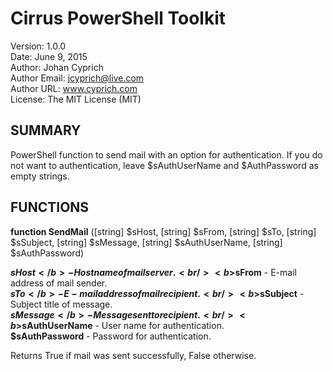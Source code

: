# Cirrus PowerShell Toolkit

Version: 1.0.0<br />
Date: June 9, 2015<br />
Author: Johan Cyprich<br />
Author Email: jcyprich@live.com<br />
Author URL: www.cyprich.com<br />
License: The MIT License (MIT)

## SUMMARY

PowerShell function to send mail with an option for authentication. If you do not want to authentication, leave $sAuthUserName and $AuthPassword as empty strings.

## FUNCTIONS

<b>function SendMail</b> ([string] $sHost, [string] $sFrom, [string] $sTo, [string] $sSubject, [string] $sMessage, [string] $sAuthUserName, [string] $sAuthPassword)

<b>$sHost</b> - Host name of mail server.<br />
<b>$sFrom</b> - E-mail address of mail sender.<br />
<b>$sTo</b> - E-mail address of mail recipient.<br />
<b>$sSubject</b> - Subject title of message.<br />
<b>$sMessage</b> - Message sent to recipient.<br />
<b>$sAuthUserName</b> - User name for authentication.<br />
<b>$sAuthPassword</b> - Password for authentication.

Returns True if mail was sent successfully, False otherwise.
